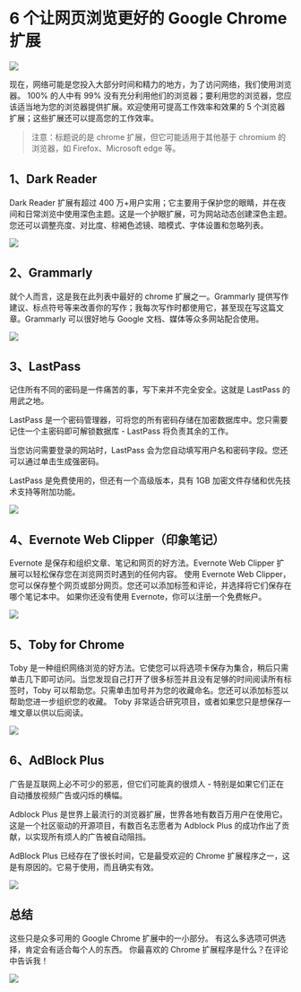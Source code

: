 # 6 个让网页浏览更好的 Google Chrome 扩展

  

![](http://qiniu.it-pang.com//img/chrome-plugins-01.png)

  
现在，网络可能是您投入大部分时间和精力的地方，为了访问网络，我们使用浏览器。
100% 的人中有 99% 没有充分利用他们的浏览器；要利用您的浏览器，您应该适当地为您的浏览器提供扩展。欢迎使用可提高工作效率和效果的 5 个浏览器扩展；这些扩展还可以提高您的工作效率。
>注意：标题说的是 chrome 扩展，但它可能适用于其他基于 chromium 的浏览器，如 Firefox、Microsoft edge 等。
  
## **1、Dark Reader**

Dark Reader 扩展有超过 400 万+用户实用；它主要用于保护您的眼睛，并在夜间和日常浏览中使用深色主题。这是一个护眼扩展，可为网站动态创建深色主题。您还可以调整亮度、对比度、棕褐色滤镜、暗模式、字体设置和忽略列表。

![](http://qiniu.it-pang.com/img/chrome-darkreader.png)


## **2、Grammarly**

就个人而言，这是我在此列表中最好的 chrome 扩展之一。Grammarly 提供写作建议、标点符号等来改善你的写作；我每次写作时都使用它，甚至现在写这篇文章。Grammarly 可以很好地与 Google 文档、媒体等众多网站配合使用。

![](http://qiniu.it-pang.com/img/chrome-grammarly.png)


## **3、LastPass**

记住所有不同的密码是一件痛苦的事，写下来并不完全安全。这就是 LastPass 的用武之地。

LastPass 是一个密码管理器，可将您的所有密码存储在加密数据库中。您只需要记住一个主密码即可解锁数据库 - LastPass 将负责其余的工作。

当您访问需要登录的网站时，LastPass 会为您自动填写用户名和密码字段。您还可以通过单击生成强密码。

LastPass 是免费使用的，但还有一个高级版本，具有 1GB 加密文件存储和优先技术支持等附加功能。

![](http://qiniu.it-pang.com/img/chrome-lastpass.png)


## **4、Evernote Web Clipper（印象笔记）**

Evernote 是保存和组织文章、笔记和网页的好方法。Evernote Web Clipper 扩展可以轻松保存您在浏览网页时遇到的任何内容。
使用 Evernote Web Clipper，您可以保存整个网页或部分网页。您还可以添加标签和评论，并选择将它们保存在哪个笔记本中。
如果你还没有使用 Evernote，你可以注册一个免费帐户。

![](http://qiniu.it-pang.com/img/chrome-evernote.png)


## **5、Toby for Chrome**

Toby 是一种组织网络浏览的好方法。它使您可以将选项卡保存为集合，稍后只需单击几下即可访问。当您发现自己打开了很多标签并且没有足够的时间阅读所有标签时，Toby 可以帮助您。只需单击加号并为您的收藏命名。您还可以添加标签以帮助您进一步组织您的收藏。
Toby 非常适合研究项目，或者如果您只是想保存一堆文章以供以后阅读。

![](http://qiniu.it-pang.com/img/chrome-toby.png)

## **6、AdBlock Plus**

广告是互联网上必不可少的邪恶，但它们可能真的很烦人 - 特别是如果它们正在自动播放视频广告或闪烁的横幅。

Adblock Plus 是世界上最流行的浏览器扩展，世界各地有数百万用户在使用它。这是一个社区驱动的开源项目，有数百名志愿者为 Adblock Plus 的成功作出了贡献，以实现所有烦人的广告被自动阻挡。

AdBlock Plus 已经存在了很长时间，它是最受欢迎的 Chrome 扩展程序之一，这是有原因的。它易于使用，而且确实有效。

![](http://qiniu.it-pang.com/img/chrome-adblock.png)


  

## 总结
这些只是众多可用的 Google Chrome 扩展中的一小部分。
有这么多选项可供选择，肯定会有适合每个人的东西。
你最喜欢的 Chrome 扩展程序是什么？在评论中告诉我！


![](http://qiniu.it-pang.com/img/testsss.png)
